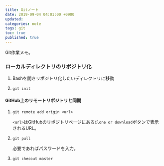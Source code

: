 ```yaml
---
title: Gitノート
date: 2019-09-04 04:01:00 +0900
updated:
categories: note
tags: git
toc: true
published: true
---
```

Git作業メモ。

### ローカルディレクトリのリポジトリ化

01. Bashを開きリポジトリ化したいディレクトリに移動

02. ```
    git init
    ```

#### GitHub上のリモートリポジトリと同期

01. ```
    git remote add origin <url>
    ```

    `<url>`はGitHubのリポジトリページにある`Clone or download`ボタンで表示されるURL。

02. ```
    git pull
    ```

    必要であればパスワードを入力。

03. ```
    git checout master
    ```
